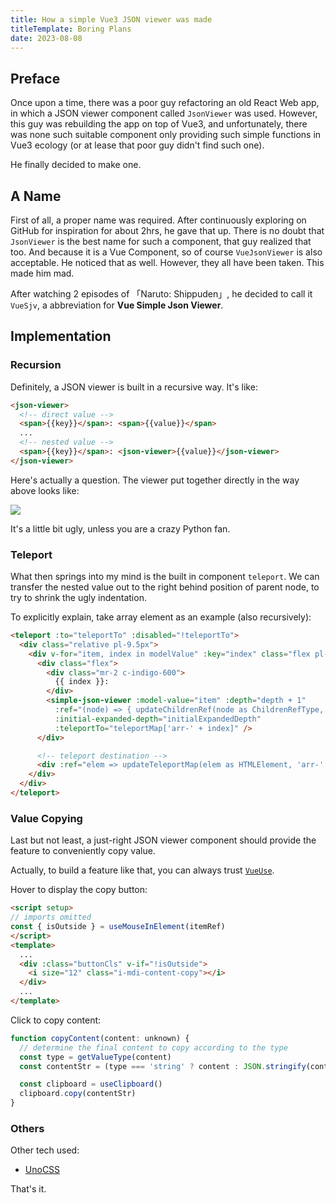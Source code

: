 ```yaml
---
title: How a simple Vue3 JSON viewer was made
titleTemplate: Boring Plans
date: 2023-08-08
---
```


## Preface

Once upon a time, there was a poor guy refactoring an old React Web app, in which a JSON viewer component called `JsonViewer` was used. However, this guy was rebuilding the app on top of Vue3, and unfortunately, there was none such suitable component only providing such simple functions in Vue3 ecology (or at lease that poor guy didn't find such one).

He finally decided to make one.

## A Name

First of all, a proper name was required. After continuously exploring on GitHub for inspiration for about 2hrs, he gave that up. There is no doubt that `JsonViewer` is the best name for such a component, that guy realized that too. And because it is a Vue Component, so of course `VueJsonViewer` is also acceptable. He noticed that as well. However, they all have been taken. This made him mad.

After watching 2 episodes of 「Naruto: Shippuden」, he decided to call it `VueSjv`, a abbreviation for **Vue Simple Json Viewer**. 


## Implementation

### Recursion

Definitely, a JSON viewer is built in a recursive way. It's like:

```html
<json-viewer>
  <!-- direct value -->
  <span>{{key}}</span>: <span>{{value}}</span>
  ...
  <!-- nested value -->
  <span>{{key}}</span>: <json-viewer>{{value}}</json-viewer>
</json-viewer>
```

Here's actually a question. The viewer put together directly in the way above looks like:

![](https://images.tkzt.cn/blog/sjv-simple.png)

It's a little bit ugly, unless you are a crazy Python fan.


### Teleport

What then springs into my mind is the built in component `teleport`. We can transfer the nested value out to the right behind position of parent node, to try to shrink the ugly indentation.

To explicitly explain, take array element as an example (also recursively):

```html
<teleport :to="teleportTo" :disabled="!teleportTo">
  <div class="relative pl-9.5px">
    <div v-for="item, index in modelValue" :key="index" class="flex pl-15px flex-col">
      <div class="flex">
        <div class="mr-2 c-indigo-600">
          {{ index }}:
        </div>
        <simple-json-viewer :model-value="item" :depth="depth + 1"
          :ref="(node) => { updateChildrenRef(node as ChildrenRefType, index) }"
          :initial-expanded-depth="initialExpandedDepth"
          :teleportTo="teleportMap['arr-' + index]" />
      </div>

      <!-- teleport destination -->
      <div :ref="elem => updateTeleportMap(elem as HTMLElement, 'arr-' + index)"></div>
    </div>
  </div>
</teleport>
```

### Value Copying

Last but not least, a just-right JSON viewer component should provide the feature to conveniently copy value.

Actually, to build a feature like that, you can always trust [`VueUse`](https://vueuse.org/).

Hover to display the copy button:

```html
<script setup>
// imports omitted
const { isOutside } = useMouseInElement(itemRef)
</script>
<template>
  ...
  <div :class="buttonCls" v-if="!isOutside">
    <i size="12" class="i-mdi-content-copy"></i>
  </div>
  ...
</template>
```

Click to copy content:

```js
function copyContent(content: unknown) {
  // determine the final content to copy according to the type
  const type = getValueType(content)
  const contentStr = (type === 'string' ? content : JSON.stringify(content) || type) as string

  const clipboard = useClipboard()
  clipboard.copy(contentStr)
}
```

### Others

Other tech used:

- [UnoCSS](https://unocss.dev/)


That's it.